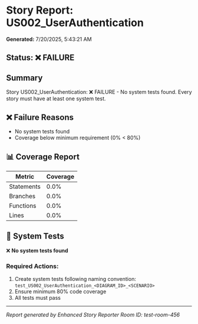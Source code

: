 # Story Report: US002_UserAuthentication

**Generated:** 7/20/2025, 5:43:21 AM

## Status: ❌ FAILURE

## Summary

Story US002_UserAuthentication: ❌ FAILURE - No system tests found. Every story must have at least one system test.

## ❌ Failure Reasons

- No system tests found
- Coverage below minimum requirement (0% < 80%)

## 📊 Coverage Report

| Metric | Coverage |
|--------|----------|
| Statements | 0.0% |
| Branches | 0.0% |
| Functions | 0.0% |
| Lines | 0.0% |

## 🧪 System Tests

❌ **No system tests found**

### Required Actions:
1. Create system tests following naming convention: `test_US002_UserAuthentication_<DIAGRAM_ID>_<SCENARIO>`
2. Ensure minimum 80% code coverage
3. All tests must pass

---

*Report generated by Enhanced Story Reporter*
*Room ID: test-room-456*
